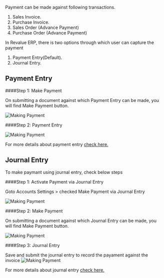 Payment can be made against following transactions.

  1. Sales Invoice.
  2. Purchase Invoice.
  3. Sales Order (Advance Payment)
  4. Purchase Order (Advance Payment)
  
In Revalue ERP, there is two options through which user can capture the payment

  1. Payment Entry(Default).
  2. Journal Entry.
  
## Payment Entry

####Step 1: Make Payment

On submitting a document against which Payment Entry can be made, you will find Make Payment button.

<img class="screenshot" alt="Making Payment" src="{{docs_base_url}}/assets/img/accounts/payment-entry-1.png">

####Step 2: Payment Entry

<img class="screenshot" alt="Making Payment" src="{{docs_base_url}}/assets/img/accounts/payment-entry-9.png">

For more details about payment entry [check here.]({{docs_base_url}}/user/manual/en/accounts/payment-entry)

## Journal Entry

To make paymant using journal entry, check below steps

####Step 1: Activate Payment via Journal Entry

Goto Accounts Settings > checked Make Payment via Journal Entry

<img class="screenshot" alt="Making Payment" src="{{docs_base_url}}/assets/img/accounts/account-settings.png">

####Step 2: Make Payment

On submitting a document against which Journal Entry can be made, you will find Make Payment button.

<img class="screenshot" alt="Making Payment" src="{{docs_base_url}}/assets/img/accounts/payment-entry-1.png">

####Step 3: Journal Entry

Save and submit the journal entry to record the payament against the invoice
<img class="screenshot" alt="Making Payment" src="{{docs_base_url}}/assets/img/accounts/journal-entry.png">

For more details about journal entry [check here.]({{docs_base_url}}/user/manual/en/accounts/journal-entry)

